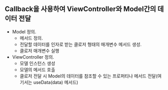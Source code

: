 ## Callback을 사용하여 ViewController와 Model간의 데이터 전달

- Model 정의.
  - 메서드 정의.
  - 전달할 데이터를 인자로 받는 클로저 형태의 매개변수 메서드 생성.
  - 클로저 매개변수 실행
- ViewController 정의.
  - 모델 인스턴스 생성
  - 모델의 메서드 호출
  - 클로저 전달 시 Model의 데이터를 참조할 수 있는 프로퍼티나 메서드 전달(여기서는 useData(data) 메서드)

